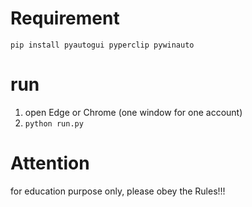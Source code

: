 # Requirement
`pip install pyautogui pyperclip pywinauto`

# run
1. open Edge or Chrome (one window for one account)
2. `python run.py`

# Attention
for education purpose only, please obey the Rules!!!
